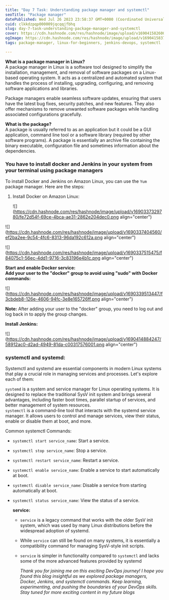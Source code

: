 ```yaml
---
title: "Day 7 Task: Understanding package manager and systemctl"
seoTitle: "Package manager"
datePublished: Wed Jul 26 2023 23:58:37 GMT+0000 (Coordinated Universal Time)
cuid: clkkdzpqp000009jqcqqjfbhq
slug: day-7-task-understanding-package-manager-and-systemctl
cover: https://cdn.hashnode.com/res/hashnode/image/upload/v1690415826009/2c1c0a4e-a5fc-4dac-8bc6-206da5145b97.jpeg
ogImage: https://cdn.hashnode.com/res/hashnode/image/upload/v1690415837318/c029a33a-de80-4ab2-b7fa-b6011ca1c010.jpeg
tags: package-manager, linux-for-beginners, jenkins-devops, systemctl

---
```


**What is a package manager in Linux?**  
A package manager in Linux is a software tool designed to simplify the installation, management, and removal of software packages on a Linux-based operating system. It acts as a centralized and automated system that handles the process of installing, upgrading, configuring, and removing software applications and libraries.

Package managers enable seamless software updates, ensuring that users have the latest bug fixes, security patches, and new features. They also offer mechanisms to remove unwanted software packages while handling associated configurations gracefully.

**What is the package?**  
A package is usually referred to as an application but it could be a GUI application, command line tool or a software library (required by other software programs). A package is essentially an archive file containing the binary executable, configuration file and sometimes information about the dependencies.

### You have to install docker and Jenkins in your system from your terminal using package managers

To install Docker and Jenkins on Amazon Linux, you can use the `Yum` package manager. Here are the steps:

1. Install Docker on Amazon Linux:
    
    ![](https://cdn.hashnode.com/res/hashnode/image/upload/v1690337329780/fe72d54f-69ce-4bca-ae31-2862e204dec0.png align="center")
    

![](https://cdn.hashnode.com/res/hashnode/image/upload/v1690337404560/ef2ba2ee-9c54-4fc6-8313-96da192c612a.png align="center")

![](https://cdn.hashnode.com/res/hashnode/image/upload/v1690337515475/f84075c1-56ec-4dd1-9716-3c83196e4b1c.png align="center")

**Start and enable Docker service:  
Add your user to the "docker" group to avoid using "sudo" with Docker commands:**

![](https://cdn.hashnode.com/res/hashnode/image/upload/v1690339513447/f3cbdeb8-126e-4606-94fc-3e8e165726ff.png align="center")

**Note:** After adding your user to the "docker" group, you need to log out and log back in to apply the group changes.

**Install Jenkins:**

![](https://cdn.hashnode.com/res/hashnode/image/upload/v1690414884247/58912ac0-d2ad-4949-81da-c00317576001.png align="center")

### systemctl and systemd:

Systemctl and systemd are essential components in modern Linux systems that play a crucial role in managing services and processes. Let's explore each of them:

`systemd` is a system and service manager for Linux operating systems. It is designed to replace the traditional SysV init system and brings several advantages, including faster boot times, parallel startup of services, and better management of system resources.  
`systemctl` is a command-line tool that interacts with the systemd service manager. It allows users to control and manage services, view their status, enable or disable them at boot, and more.

Common systemctl Commands:

* `systemctl start service_name`: Start a service.
    
* `systemctl stop service_name`: Stop a service.
    
* `systemctl restart service_name`: Restart a service.
    
* `systemctl enable service_name`: Enable a service to start automatically at boot.
    
* `systemctl disable service_name`: Disable a service from starting automatically at boot.
    
* `systemctl status service_name`: View the status of a service.
    
    **service:**
    
    * `service` is a legacy command that works with the older SysV init system, which was used by many Linux distributions before the widespread adoption of systemd.
        
    * While `service` can still be found on many systems, it is essentially a compatibility command for managing SysV-style init scripts.
        
    * `service` is simpler in functionality compared to `systemctl` and lacks some of the more advanced features provided by systemd
        
        *Thank you for joining me on this exciting DevOps journey! I hope you found this blog insightful as we explored package managers, Docker, Jenkins, and systemctl commands. Keep learning, experimenting, and pushing the boundaries of your DevOps skills. Stay tuned for more exciting content in my future blogs*